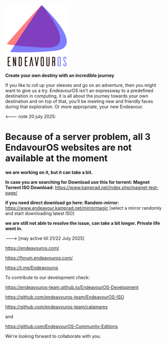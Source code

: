 <img src="https://raw.githubusercontent.com/endeavouros-team/artwork-images-logo/master/endeavouros-drop-shadow.png" alt="banner" width="200"/>

**Create your own destiny with an incredible journey**

If you like to roll up your sleeves and go on an adventure, then you might want to give us a try. EndeavourOS isn’t an expressway to a predefined destination in computing, it is all about the journey towards your own destination and on top of that, you’ll be meeting new and friendly faces during that exploration. Or more appropriate, your new Endeavour.

<--- note 20 july 2025:

# **Because of a server problem, all 3 EndavourOS websites are not available at the moment**

**we are working on it, but it can take a bit.**

**In case you are searching for Download use this for torrent: Magnet Torrent ISO Download:** https://www.kamprad.net/index.php/magnet-test-page/  

**if you need direct download go here: Random-mirror:** https://www.endeavour.kamprad.net/mirrormagic 
[select a mirror randomly and start downloading latest ISO] 

**we are still not able to resolve the issue, can take a bit longer. Private life went in.**

---> [may active till 21/22 July 2025]

https://endeavouros.com/

https://forum.endeavouros.com/

https://t.me/Endeavouros

To contribute to our development check:

https://endeavouros-team.github.io/EndeavourOS-Development

https://github.com/endeavouros-team/EndeavourOS-ISO

https://github.com/endeavouros-team/calamares

and

https://github.com/EndeavourOS-Community-Editions

We're looking forward to collaborate with you.
